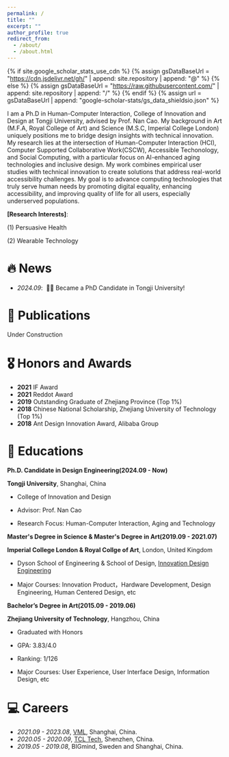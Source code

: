 ```yaml
---
permalink: /
title: ""
excerpt: ""
author_profile: true
redirect_from: 
  - /about/
  - /about.html
---
```


{% if site.google_scholar_stats_use_cdn %}
{% assign gsDataBaseUrl = "https://cdn.jsdelivr.net/gh/" | append: site.repository | append: "@" %}
{% else %}
{% assign gsDataBaseUrl = "https://raw.githubusercontent.com/" | append: site.repository | append: "/" %}
{% endif %}
{% assign url = gsDataBaseUrl | append: "google-scholar-stats/gs_data_shieldsio.json" %}

<span class='anchor' id='about-me'></span>

I am a Ph.D in Human-Computer Interaction, College of Innovation and Design at Tongji University, advised by Prof. Nan Cao. My background in Art (M.F.A, Royal College of Art) and Science (M.S.C, Imperial College London) uniquely positions me to bridge design insights with technical innovation. My research lies at the intersection of Human-Computer Interaction (HCI), Computer Supported Collaborative Work(CSCW), Accessible Techonology, and Social Computing, with a particular focus on AI-enhanced aging technologies and inclusive design. My work combines empirical user studies with technical innovation to create solutions that address real-world accessibility challenges. My goal is to advance computing technologies that truly serve human needs by promoting digital equality, enhancing accessibility, and improving quality of life for all users, especially underserved populations.

**[Research Interests]**:

(1) Persuasive Health

(2) Wearable Technology


# 🔥 News
- *2024.09*: &nbsp;🎉🎉 Became a PhD Candidate in Tongji University!

# 📝 Publications 
Under Construction

# 🎖 Honors and Awards
- **2021** IF Award
- **2021** Reddot Award
- **2019** Outstanding Graduate of Zhejiang Province (Top 1%)
- **2018** Chinese National Scholarship, Zhejiang University of Technology (Top 1%)
- **2018** Ant Design Innovation Award, Alibaba Group

# 📖 Educations
**Ph.D. Candidate in Design Engineering(2024.09 - Now)**
  
**Tongji University**, Shanghai, China
  
- College of Innovation and Design
  
- Advisor: Prof. Nan Cao
  
- Research Focus: Human-Computer Interaction, Aging and Technology  

**Master's Degree in Science & Master's Degree in Art(2019.09 - 2021.07)**
  
**Imperial College London & Royal Collge of Art**, London, United Kingdom  

- Dyson School of Engineering & School of Design, [Innovation Design Engineering](https://www.rca.ac.uk/study/programme-finder/innovation-design-engineering-ma-msc/)
  
- Major Courses: Innovation Product，Hardware Development, Design Engineering, Human Centered Design, etc
  
**Bachelor’s Degree in Art(2015.09 - 2019.06)**  
  
**Zhejiang University of Technology**, Hangzhou, China  

- Graduated with Honors  
  
- GPA: 3.83/4.0  
  
- Ranking: 1/126  
  
- Major Courses: User Experience, User Interface Design, Information Design, etc  


# 💻 Careers
- *2021.09 - 2023.08*, [VML](https://www.vml.com/), Shanghai, China.
- *2020.05 - 2020.09*, [TCL Tech](https://www.tcltech.com/), Shenzhen, China.
- *2019.05 - 2019.08*, BIGmind, Sweden and Shanghai, China.
